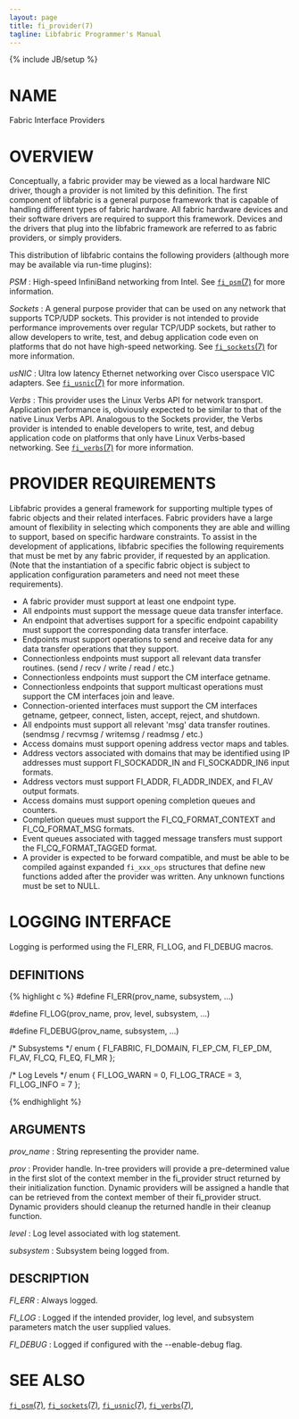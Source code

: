 ```yaml
---
layout: page
title: fi_provider(7)
tagline: Libfabric Programmer's Manual
---
```

{% include JB/setup %}

# NAME

Fabric Interface Providers

# OVERVIEW

Conceptually, a fabric provider may be viewed as a local hardware NIC
driver, though a provider is not limited by this definition.  The
first component of libfabric is a general purpose framework that is
capable of handling different types of fabric hardware.  All fabric
hardware devices and their software drivers are required to support
this framework.  Devices and the drivers that plug into the libfabric
framework are referred to as fabric providers, or simply providers.

This distribution of libfabric contains the following providers
(although more may be available via run-time plugins):

*PSM*
: High-speed InfiniBand networking from Intel.  See
  [`fi_psm`(7)](fi_psm.7.html) for more information.

*Sockets*
: A general purpose provider that can be used on any network that
  supports TCP/UDP sockets.  This provider is not intended to provide
  performance improvements over regular TCP/UDP sockets, but rather to
  allow developers to write, test, and debug application code even on
  platforms that do not have high-speed networking.
  See [`fi_sockets`(7)](fi_sockets.7.html) for more information.

*usNIC*
: Ultra low latency Ethernet networking over Cisco userspace VIC
  adapters.
  See [`fi_usnic`(7)](fi_usnic.7.html) for more information.

*Verbs*
: This provider uses the Linux Verbs API for network transport.
  Application performance is, obviously expected to be similar to that
  of the native Linux Verbs API.  Analogous to the Sockets provider,
  the Verbs provider is intended to enable developers to write, test,
  and debug application code on platforms that only have Linux
  Verbs-based networking.
  See [`fi_verbs`(7)](fi_verbs.7.html) for more information.

# PROVIDER REQUIREMENTS

Libfabric provides a general framework for supporting multiple types
of fabric objects and their related interfaces.  Fabric providers have
a large amount of flexibility in selecting which components they are
able and willing to support, based on specific hardware constraints.
To assist in the development of applications, libfabric specifies the
following requirements that must be met by any fabric provider, if
requested by an application.  (Note that the instantiation of a
specific fabric object is subject to application configuration
parameters and need not meet these requirements).

* A fabric provider must support at least one endpoint type.
* All endpoints must support the message queue data transfer
  interface.
* An endpoint that advertises support for a specific endpoint
  capability must support the corresponding data transfer interface.
* Endpoints must support operations to send and receive data for any
  data transfer operations that they support.
* Connectionless endpoints must support all relevant data
  transfer routines. (send / recv / write / read / etc.)
* Connectionless endpoints must support the CM interface getname.
* Connectionless endpoints that support multicast operations must
  support the CM interfaces join and leave.
* Connection-oriented interfaces must support the CM interfaces
  getname, getpeer, connect, listen, accept, reject, and shutdown.
* All endpoints must support all relevant 'msg' data transfer
  routines.  (sendmsg / recvmsg / writemsg / readmsg / etc.)
* Access domains must support opening address vector maps and tables.
* Address vectors associated with domains that may be identified using
  IP addresses must support FI_SOCKADDR_IN and FI_SOCKADDR_IN6 input
  formats.
* Address vectors must support FI_ADDR, FI_ADDR_INDEX, and FI_AV
  output formats.
* Access domains must support opening completion queues and counters.
* Completion queues must support the FI_CQ_FORMAT_CONTEXT and
  FI_CQ_FORMAT_MSG formats.
* Event queues associated with tagged message transfers must support
  the FI_CQ_FORMAT_TAGGED format.
* A provider is expected to be forward compatible, and must be able to
  be compiled against expanded `fi_xxx_ops` structures that define new
  functions added after the provider was written.  Any unknown
  functions must be set to NULL.

# LOGGING INTERFACE

Logging is performed using the FI_ERR, FI_LOG, and FI_DEBUG macros.

## DEFINITIONS

{% highlight c %}
#define FI_ERR(prov_name, subsystem, ...)

#define FI_LOG(prov_name, prov, level, subsystem, ...)

#define FI_DEBUG(prov_name, subsystem, ...)

/* Subsystems */
enum {
	FI_FABRIC,
	FI_DOMAIN,
	FI_EP_CM,
	FI_EP_DM,
	FI_AV,
	FI_CQ,
	FI_EQ,
	FI_MR
};

/* Log Levels */
enum {
	FI_LOG_WARN = 0,
	FI_LOG_TRACE = 3,
	FI_LOG_INFO = 7
};

{% endhighlight %}

## ARGUMENTS
*prov_name*
: String representing the provider name.

*prov*
: Provider handle. In-tree providers will provide a pre-determined value in the
  first slot of the context member in the fi_provider struct returned by their
  initialization function. Dynamic providers will be assigned a handle that can
  be retrieved from the context member of their fi_provider struct. Dynamic
  providers should cleanup the returned handle in their cleanup function.

*level*
: Log level associated with log statement.

*subsystem*
: Subsystem being logged from.

## DESCRIPTION
*FI_ERR*
: Always logged.

*FI_LOG*
: Logged if the intended provider, log level, and subsystem parameters match
  the user supplied values.

*FI_DEBUG*
: Logged if configured with the --enable-debug flag.

# SEE ALSO

[`fi_psm`(7)](fi_psm.7.html),
[`fi_sockets`(7)](fi_sockets.7.html),
[`fi_usnic`(7)](fi_usnic.7.html),
[`fi_verbs`(7)](fi_verbs.7.html),
